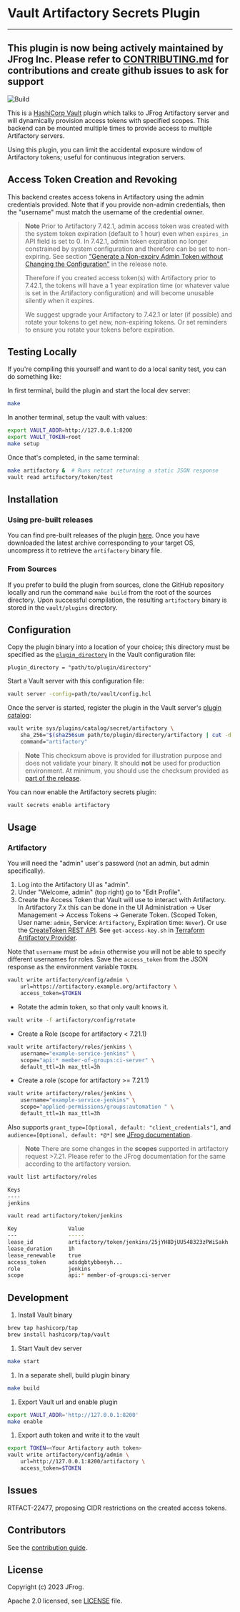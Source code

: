 # Vault Artifactory Secrets Plugin

----------------------------------------------------------------

This plugin is now being actively maintained by JFrog Inc. Please refer to [CONTRIBUTING.md](CONTRIBUTING.md) for contributions and create github issues to ask for support
-----------------------------------------------------------------

![Build](https://github.com/idcmp/artifactory-secrets-plugin/workflows/Build/badge.svg)

This is a [HashiCorp Vault](https://www.vaultproject.io/) plugin which talks to JFrog Artifactory server and will
dynamically provision access tokens with specified scopes. This backend can be mounted multiple times
to provide access to multiple Artifactory servers.

Using this plugin, you can limit the accidental exposure window of Artifactory tokens; useful for continuous integration servers.

## Access Token Creation and Revoking

This backend creates access tokens in Artifactory using the admin credentials provided. Note that if you provide non-admin credentials, then the "username" must match the username of the credential owner.

> **Note**
> Prior to Artifactory 7.42.1, admin access token was created with the system token expiration (default to 1 hour) even when `expires_in` API field is set to 0. In 7.42.1, admin token expiration no longer constrained by system configuration and therefore can be set to non-expiring. See section ["Generate a Non-expiry Admin Token without Changing the Configuration"](https://www.jfrog.com/confluence/display/JFROG/Artifactory+Release+Notes#ArtifactoryReleaseNotes-Artifactory7.42.1Cloud) in the release note.
>
> Therefore if you created access token(s) with Artifactory prior to 7.42.1, the tokens will have a 1 year expiration time (or whatever value is set in the Artifactory configuration) and will become unusable silently when it expires.
>
> We suggest upgrade your Artifactory to 7.42.1 or later (if possible) and rotate your tokens to get new, non-expiring tokens. Or set reminders to ensure you rotate your tokens before expiration.

## Testing Locally

If you're compiling this yourself and want to do a local sanity test, you
can do something like:

In first terminal, build the plugin and start the local dev server:
```sh
make
```

In another terminal, setup the vault with values:
```sh
export VAULT_ADDR=http://127.0.0.1:8200
export VAULT_TOKEN=root
make setup
```

Once that's completed, in the same terminal:
```sh
make artifactory &  # Runs netcat returning a static JSON response
vault read artifactory/token/test
```

## Installation

### Using pre-built releases

You can find pre-built releases of the plugin [here][artreleases]. Once you have downloaded the latest archive corresponding to your target OS, uncompress it to retrieve the `artifactory` binary file.

### From Sources

If you prefer to build the plugin from sources, clone the GitHub repository locally and run the command `make build` from the root of the sources directory. Upon successful compilation, the resulting `artifactory` binary is stored in the `vault/plugins` directory.

## Configuration

Copy the plugin binary into a location of your choice; this directory must be specified as the [`plugin_directory`][vaultdocplugindir] in the Vault configuration file:

```hcl
plugin_directory = "path/to/plugin/directory"
```

Start a Vault server with this configuration file:

```sh
vault server -config=path/to/vault/config.hcl
```

Once the server is started, register the plugin in the Vault server's [plugin catalog][vaultdocplugincatalog]:

```sh
vault write sys/plugins/catalog/secret/artifactory \
    sha_256="$(sha256sum path/to/plugin/directory/artifactory | cut -d " " -f 1)" \
    command="artifactory"
```

> **Note**
> This checksum above is provided for illustration purpose and does not validate your binary. It should **not** be used for production environment. At minimum, you should use the checksum provided as [part of the release](https://github.com/jfrog/artifactory-secrets-plugin/releases).

You can now enable the Artifactory secrets plugin:

```sh
vault secrets enable artifactory
```

## Usage

### Artifactory

You will need the "admin" user's password (not an admin, but admin specifically).

1. Log into the Artifactory UI as "admin".
1. Under "Welcome, admin" (top right) go to "Edit Profile".
1. Create the Access Token that Vault will use to interact with Artifactory. In Artifactory 7.x this can be done in the UI Administration -> User Management -> Access Tokens -> Generate Token. (Scoped Token, User name: `admin`, Service: `Artifactory`, Expiration time: `Never`). Or use the [CreateToken REST API][artifactory-create-token]. See `get-access-key.sh` in [Terraform Artifactory Provider](https://github.com/jfrog/terraform-provider-artifactory/blob/master/scripts/get-access-key.sh).

Note that `username` must be `admin` otherwise you will not be able to specify different usernames for roles. Save the `access_token` from the JSON response as the environment variable `TOKEN`.

```sh
vault write artifactory/config/admin \
    url=https://artifactory.example.org/artifactory \
    access_token=$TOKEN
```

* Rotate the admin token, so that only vault knows it.

```sh
vault write -f artifactory/config/rotate
```

* Create a Role (scope for artifactory < 7.21.1)

```sh
vault write artifactory/roles/jenkins \
    username="example-service-jenkins" \
    scope="api:* member-of-groups:ci-server" \
    default_ttl=1h max_ttl=3h
```

* Create a role (scope for artifactory >= 7.21.1)

```sh
vault write artifactory/roles/jenkins \
    username="example-service-jenkins" \
    scope="applied-permissions/groups:automation " \
    default_ttl=1h max_ttl=3h
```

Also supports `grant_type=[Optional, default: "client_credentials"]`, and `audience=[Optional, default: *@*]` see [JFrog documentation][artifactory-create-token].

> **Note**
> There are some changes in the **scopes** supported in artifactory request >7.21. Please refer to the JFrog documentation for the same according to the artifactory version.

```sh
vault list artifactory/roles

Keys
----
jenkins
```

```sh
vault read artifactory/token/jenkins

Key                Value
---                -----
lease_id           artifactory/token/jenkins/25jYH8DjUU548323zPWiSakh
lease_duration     1h
lease_renewable    true
access_token       adsdgbtybbeeyh...
role               jenkins
scope              api:* member-of-groups:ci-server
```

## Development

1. Install Vault binary
```sh
brew tap hashicorp/tap
brew install hashicorp/tap/vault
```

1. Start Vault dev server
```sh
make start
```

1. In a separate shell, build plugin binary
```sh
make build
```

1. Export Vault url and enable plugin
```sh
export VAULT_ADDR='http://127.0.0.1:8200'
make enable
```

1. Export auth token and write it to the vault
```sh
export TOKEN=<Your Artifactory auth token>
vault write artifactory/config/admin \
    url=http://127.0.0.1:8200/artifactory \
    access_token=$TOKEN
```

## Issues

RTFACT-22477, proposing CIDR restrictions on the created access tokens.

[artreleases]: https://github.com/jfrog/artifactory-secrets-plugin/releases
[vaultdocplugindir]: https://www.vaultproject.io/docs/configuration/index.html#plugin_directory
[vaultdocplugincatalog]: https://www.vaultproject.io/docs/internals/plugins.html#plugin-catalog
[artifactory-create-token]: https://www.jfrog.com/confluence/display/JFROG/JFrog+Platform+REST+API#JFrogPlatformRESTAPI-CreateToken


## Contributors
See the [contribution guide](./CONTRIBUTING.md).

## License

Copyright (c) 2023 JFrog.

Apache 2.0 licensed, see [LICENSE][LICENSE] file.

[LICENSE]: ./LICENSE
